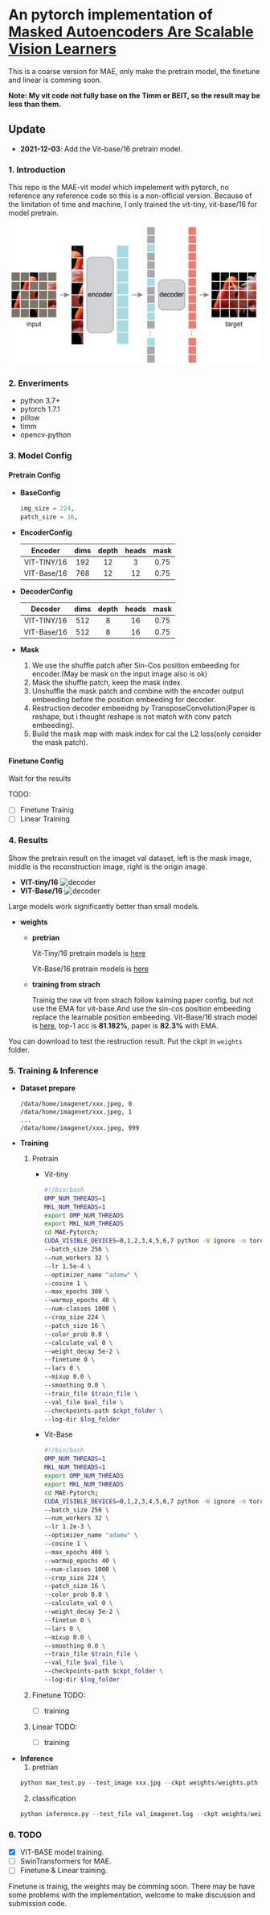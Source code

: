 # An pytorch implementation of [Masked Autoencoders Are Scalable Vision Learners](https://arxiv.org/abs/2111.06377)

This is a coarse version for MAE, only make the pretrain model, the finetune and linear is comming soon.

**Note: My vit code not fully base on the Timm or BEIT, so the result may be less than them.**

## Update
- **2021-12-03**: Add the Vit-base/16 pretrain model.


### 1. Introduction
This repo is the MAE-vit model which impelement with pytorch, no reference any reference code so this is a non-official version. Because of the limitation of time and machine, I only trained the vit-tiny, vit-base/16 for model pretrain.
![mae](fig/MAE.png)

### 2. Enveriments
- python 3.7+
- pytorch 1.7.1 
- pillow
- timm  
- opencv-python

### 3. Model Config

#### Pretrain Config

- **BaseConfig**
    ```python
    img_size = 224,
    patch_size = 16,
    ```
- **EncoderConfig**

    |Encoder|dims|depth|heads|mask|
    |:---:|:---:|:---:|:---:|:---:|
    |VIT-TINY/16|192|12|3|0.75|
    |VIT-Base/16|768|12|12|0.75|


- **DecoderConfig**
    
    |Decoder|dims|depth|heads|mask|
    |:---:|:---:|:---:|:---:|:---:|
    |VIT-TINY/16|512|8|16|0.75|
    |VIT-Base/16|512|8|16|0.75|
    
- **Mask**
    1. We use the shuffle patch after Sin-Cos position embeeding for encoder.(May be mask on the input image also is ok)
    2. Mask the shuffle patch, keep the mask index.
    3. Unshuffle the mask patch and combine with the encoder output embeeding before the position embeeding for decoder.
    4. Restruction decoder embeeidng by TransposeConvolution(Paper is reshape, but i thought reshape is not match with conv patch embeeding).
    5. Build the mask map with mask index for cal the L2 loss(only consider the mask patch).

#### Finetune Config
Wait for the results

TODO:
- [ ] Finetune Trainig
- [ ] Linear Training 

### 4. Results

Show the pretrain result on the imaget val dataset, left is the mask image, middle is the reconstruction image, right is the origin image.

- **VIT-tiny/16**
![decoder](fig/decoder.png)
- **VIT-Base/16**
![decoder](fig/decoder_vitbase.png)

Large models work significantly better than small models. 

- **weights**
    - **pretrian**
        
        Vit-Tiny/16 pretrain models is [here](https://drive.google.com/file/d/1I0EzCLYLmHBfhIaESFvWGlhuQuJ8xPw6/view?usp=sharing)
        
        Vit-Base/16 pretrain models is [here](https://drive.google.com/file/d/1wxSNfWDbLCoSMelZCo1uj6MXcHDd8G0b/view?usp=sharing)
    - **training from strach**
        
        Trainig the raw vit from strach follow kaiming paper config, but not use the EMA for vit-base.And use the sin-cos position embeeding replace the learnable position embeeding.
        Vit-Base/16 strach model is [here](https://drive.google.com/file/d/1kn0AqH2TB59DBfgH3mnKlsCSIx4UVFaz/view?usp=sharing), top-1 acc is **81.182%**, paper is **82.3%** with EMA. 
    

You can download to test the restruction result. Put the ckpt in ```weights``` folder.


### 5. Training & Inference
- **Dataset prepare**
    ```
    /data/home/imagenet/xxx.jpeg, 0
    /data/home/imagenet/xxx.jpeg, 1
    ...
    /data/home/imagenet/xxx.jpeg, 999
    ```
- **Training**
    1. Pretrain
        - Vit-tiny
            ```bash
            #!/bin/bash
            OMP_NUM_THREADS=1
            MKL_NUM_THREADS=1
            export OMP_NUM_THREADS
            export MKL_NUM_THREADS
            cd MAE-Pytorch;
            CUDA_VISIBLE_DEVICES=0,1,2,3,4,5,6,7 python -W ignore -m torch.distributed.launch --nproc_per_node 8 train_mae.py \
            --batch_size 256 \
            --num_workers 32 \
            --lr 1.5e-4 \
            --optimizer_name "adamw" \
            --cosine 1 \
            --max_epochs 300 \
            --warmup_epochs 40 \
            --num-classes 1000 \
            --crop_size 224 \
            --patch_size 16 \
            --color_prob 0.0 \
            --calculate_val 0 \
            --weight_decay 5e-2 \
            --finetune 0 \
            --lars 0 \
            --mixup 0.0 \
            --smoothing 0.0 \
            --train_file $train_file \
            --val_file $val_file \
            --checkpoints-path $ckpt_folder \
            --log-dir $log_folder
            ```
        - Vit-Base
            ```bash
            #!/bin/bash
            OMP_NUM_THREADS=1
            MKL_NUM_THREADS=1
            export OMP_NUM_THREADS
            export MKL_NUM_THREADS
            cd MAE-Pytorch;
            CUDA_VISIBLE_DEVICES=0,1,2,3,4,5,6,7 python -W ignore -m torch.distributed.launch --nproc_per_node 8 train_mae.py \
            --batch_size 256 \
            --num_workers 32 \
            --lr 1.2e-3 \
            --optimizer_name "adamw" \
            --cosine 1 \
            --max_epochs 400 \
            --warmup_epochs 40 \
            --num-classes 1000 \
            --crop_size 224 \
            --patch_size 16 \
            --color_prob 0.0 \
            --calculate_val 0 \
            --weight_decay 5e-2 \
            --finetun 0 \
            --lars 0 \
            --mixup 0.0 \
            --smoothing 0.0 \
            --train_file $train_file \
            --val_file $val_file \
            --checkpoints-path $ckpt_folder \
            --log-dir $log_folder
            ```

    2. Finetune
    TODO:
        - [ ] training
    3. Linear
    TODO:
        - [ ] training


- **Inference**
    1. pretrian
    ```python
    python mae_test.py --test_image xxx.jpg --ckpt weights/weights.pth
    ```
    2. classification
    ```python
    python inference.py --test_file val_imagenet.log --ckpt weights/weights.pth
    ```

### 6. TODO
- [x] VIT-BASE model training.
- [ ] SwinTransformers for MAE.
- [ ] Finetune & Linear training.

Finetune is trainig, the weights may be comming soon. There may be have some problems with the implementation, welcome to make discussion and submission code.



